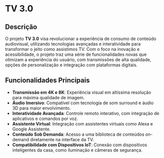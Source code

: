 # TV 3.0

## Descrição
O projeto **TV 3.0** visa revolucionar a experiência de consumo de conteúdo audiovisual, utilizando tecnologias avançadas e interatividade para transformar o jeito como assistimos TV. Com o foco na inovação e acessibilidade, o projeto traz uma série de funcionalidades novas que otimizam a experiência do usuário, com transmissões de alta qualidade, opções de personalização e integração com plataformas digitais.

## Funcionalidades Principais
- **Transmissão em 4K e 8K**: Experiência visual em altíssima resolução para máxima qualidade de imagem.
- **Áudio Imersivo**: Compatível com tecnologia de som surround e áudio 3D para maior envolvimento.
- **Interatividade Avançada**: Controle remoto interativo, com integração de aplicativos e comandos por voz.
- **Assistente Virtual**: Integração com assistentes virtuais como Alexa e Google Assistente.
- **Conteúdo Sob Demanda**: Acesso a uma biblioteca de conteúdos on-demand diretamente na interface da TV.
- **Compatibilidade com Dispositivos IoT**: Conexão com dispositivos inteligentes da casa, como iluminação e câmeras de segurança.

